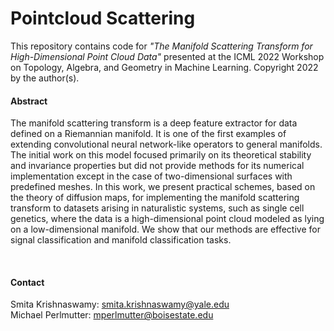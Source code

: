 # Pointcloud Scattering

This repository contains code for _"The Manifold Scattering Transform for High-Dimensional Point Cloud Data"_ presented at the ICML 2022 Workshop on Topology, Algebra, and Geometry in Machine Learning. Copyright 2022 by the author(s).
#### Abstract

The manifold scattering transform is a deep feature
extractor for data defined on a Riemannian
manifold. It is one of the first examples of extending
convolutional neural network-like operators to
general manifolds. The initial work on this model
focused primarily on its theoretical stability and
invariance properties but did not provide methods for its numerical implementation except in
the case of two-dimensional surfaces with predefined
meshes. In this work, we present practical
schemes, based on the theory of diffusion maps,
for implementing the manifold scattering transform 
to datasets arising in naturalistic systems,
such as single cell genetics, where the data is a
high-dimensional point cloud modeled as lying
on a low-dimensional manifold. We show that our
methods are effective for signal classification and
manifold classification tasks.



<br>

#### Contact
Smita Krishnaswamy: smita.krishnaswamy@yale.edu  <br>
Michael Perlmutter: mperlmutter@boisestate.edu
